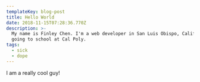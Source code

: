 ```yaml
---
templateKey: blog-post
title: Hello World
date: 2018-11-15T07:28:36.770Z
description: >-
  My name is Finley Chen. I'm a web developer in San Luis Obispo, California
  going to school at Cal Poly.
tags:
  - sick
  - dope
---
```

I am a really cool guy!
